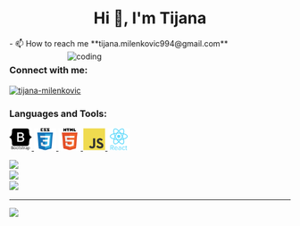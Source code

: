 <h1 align="center">Hi 👋, I'm Tijana</h1>
- 📫 How to reach me **tijana.milenkovic994@gmail.com**

<img src="https://media.tenor.com/PP9v7VIs6R4AAAAd/scaler-create-impact.gif" align="right" alt="coding" width="400">

<h3 align="left">Connect with me:</h3>
<p align="left">
<a href="https://linkedin.com/in/tijana-milenkovic" target="blank"><img align="center" src="https://raw.githubusercontent.com/rahuldkjain/github-profile-readme-generator/master/src/images/icons/Social/linked-in-alt.svg" alt="tijana-milenkovic" height="30" width="40" /></a>
</p>

<h3 align="left">Languages and Tools:</h3>
<p align="left"> <a href="https://getbootstrap.com" target="_blank" rel="noreferrer"> <img src="https://raw.githubusercontent.com/devicons/devicon/master/icons/bootstrap/bootstrap-plain-wordmark.svg" alt="bootstrap" width="40" height="40"/> </a> <a href="https://www.w3schools.com/css/" target="_blank" rel="noreferrer"> <img src="https://raw.githubusercontent.com/devicons/devicon/master/icons/css3/css3-original-wordmark.svg" alt="css3" width="40" height="40"/> </a> <a href="https://www.w3.org/html/" target="_blank" rel="noreferrer"> <img src="https://raw.githubusercontent.com/devicons/devicon/master/icons/html5/html5-original-wordmark.svg" alt="html5" width="40" height="40"/> </a> <a href="https://developer.mozilla.org/en-US/docs/Web/JavaScript" target="_blank" rel="noreferrer"> <img src="https://raw.githubusercontent.com/devicons/devicon/master/icons/javascript/javascript-original.svg" alt="javascript" width="40" height="40"/> </a> <a href="https://reactjs.org/" target="_blank" rel="noreferrer"> <img src="https://raw.githubusercontent.com/devicons/devicon/master/icons/react/react-original-wordmark.svg" alt="react" width="40" height="40"/> </a> </p>

![](https://github-readme-stats.vercel.app/api?username=ITijana&theme=dark&hide_border=false&include_all_commits=true&count_private=true)<br/>
![](https://github-readme-streak-stats.herokuapp.com/?user=ITijana&theme=dark&hide_border=false)<br/>
![](https://github-readme-stats.vercel.app/api/top-langs/?username=ITijana&theme=dark&hide_border=false&include_all_commits=true&count_private=true&layout=compact)

---
[![](https://visitcount.itsvg.in/api?id=ITijana&icon=0&color=0)](https://visitcount.itsvg.in)

<!-- Proudly created with GPRM ( https://gprm.itsvg.in ) -->
